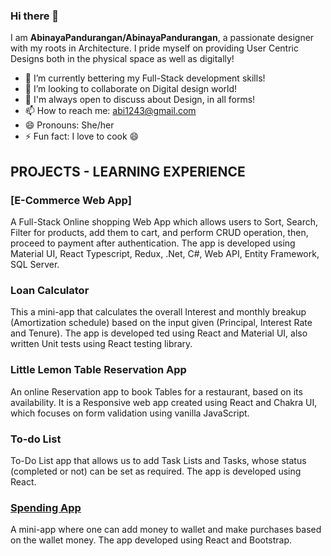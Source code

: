 ### Hi there 👋

I am **AbinayaPandurangan/AbinayaPandurangan**, a passionate designer with my roots in Architecture. I pride myself on providing User Centric Designs both in the physical space as well as digitally!

- 🌱 I’m currently bettering my Full-Stack development skills!
- 👯 I’m looking to collaborate on Digital design world!
- 💬 I'm always open to discuss about Design, in all forms!
- 📫 How to reach me: abi1243@gmail.com
- 😄 Pronouns: She/her
- ⚡ Fun fact: I love to cook 😄

## PROJECTS - LEARNING EXPERIENCE
### [E-Commerce Web App] 

A Full-Stack Online shopping Web App which allows users to Sort, Search, Filter for products, add them to cart, and perform CRUD operation, then, proceed to payment after authentication. The app is developed using Material UI, React Typescript, Redux, .Net, C#, Web API, Entity Framework, SQL Server.

### Loan Calculator
This a mini-app that calculates the overall Interest and monthly breakup (Amortization schedule) based on the input given (Principal, Interest Rate and Tenure). The app is developed ted using React and Material UI, also written Unit tests using React testing library.

### Little Lemon Table Reservation App
An online Reservation app to book Tables for a restaurant, based on its availability. It is a Responsive web app created using React and Chakra UI, which focuses on form validation using vanilla JavaScript.

### To-do List
To-Do List app that allows us to add Task Lists and Tasks, whose status (completed or not) can be set as required. The app is developed using React.

### <a href="https://github.com/AbinayaPandurangan/react-hands-on-project-spendmoneyapp" target="_blank">Spending App</a>

A mini-app where one can add money to wallet and make purchases based on the wallet money. The app developed using React and Bootstrap.
